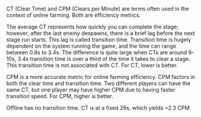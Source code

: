 CT (Clear Time) and CPM (Clears per Minute) are terms often used in the context of online farming. Both are efficiency metrics.

The average CT represents how quickly you can complete the stage; however, after the last enemy despawns, there is a brief lag before the next stage run starts. This lag is called transition time. Transition time is hugely dependent on the system running the game, and the time can range between 0.8s to 3.4s. The difference is quite large when CTs are around 9-10s, 3.4s transition time is over a third of the time it takes to clear a stage. This transition time is not associated with CT. For CT, lower is better.

CPM is a more accurate metric for online farming efficiency. CPM factors in both the clear time and transition time. Two different players can have the same CT, but one player may have higher CPM due to having faster transition speed. For CPM, higher is better.

Offline has no transition time. CT is at a fixed 26s, which yields ~2.3 CPM.
